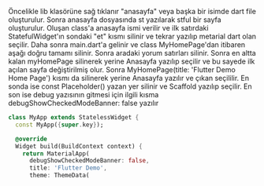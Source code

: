 Öncelikle lib klasörüne sağ tıklanır "anasayfa" veya başka bir isimde dart file oluşturulur. Sonra anasayfa dosyasında st yazılarak stful bir sayfa oluşturulur. Oluşan class'a anasayfa ismi verilir ve ilk satırdaki StatefulWidget'ın sondaki "et" kısmı silinir ve tekrar yazılıp metarial dart olan seçilir. 
Daha sonra main.dart'a gelinir ve class MyHomePage'dan itibaren aşağı doğru tamamı silinir. Sonra aradaki yorum satırları silinir. Sonra en altta kalan myHomePage silinerek yerine Anasayfa yazılıp seçilir ve bu sayede ilk açılan sayfa değiştirilmiş olur. Sonra MyHomePage(title: 'Flutter Demo Home Page') kısmı da silinerek yerine Anasayfa yazılır ve çıkan seçililir. En sonda ise const Placeholder() yazan yer silinir ve Scaffold yazılıp seçilir. En son ise debug yazısının gitmesi için ilgili kısma debugShowCheckedModeBanner: false yazılır
```dart
class MyApp extends StatelessWidget {
  const MyApp({super.key});

  @override
  Widget build(BuildContext context) {
    return MaterialApp(
      debugShowCheckedModeBanner: false,
      title: 'Flutter Demo',
      theme: ThemeData(
```
